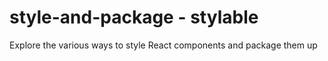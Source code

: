 # style-and-package - stylable
Explore the various ways to style React components and package them up
